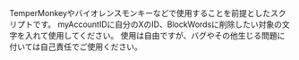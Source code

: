 TemperMonkeyやバイオレンスモンキーなどで使用することを前提としたスクリプトです。
myAccountIDに自分のXのID、BlockWordsに削除したい対象の文字を入れて使用してください。
使用は自由ですが、バグやその他生じる問題に付いては自己責任でご使用ください。
